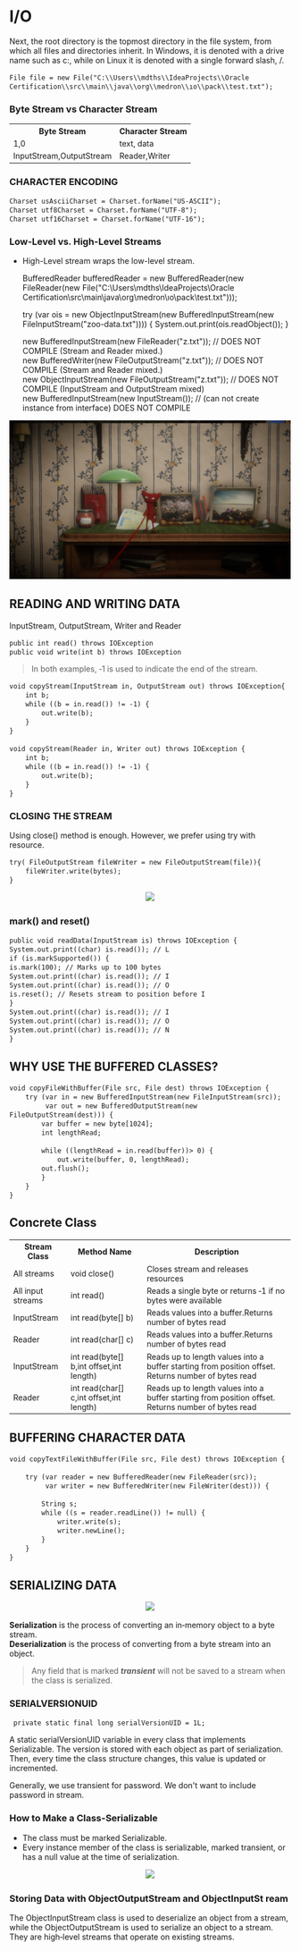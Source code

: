 # I/O
Next, the root directory is the topmost directory in the file
system, from which all files and directories inherit. In
Windows, it is denoted with a drive name such as c:\, while on
Linux it is denoted with a single forward slash, /.

    File file = new File("C:\\Users\\mdths\\IdeaProjects\\Oracle Certification\\src\\main\\java\\org\\medron\\ıo\\pack\\test.txt");

### Byte Stream vs Character Stream
<div align="center">
    <table>
        <th>Byte Stream</th>
        <th>Character Stream</th>
        <tr>
            <td>1,0</td>
            <td>text, data</td>    
        </tr>
        <tr>
            <td>InputStream,OutputStream</td>
            <td>Reader,Writer</td>    
        </tr>
    </table>
</div>

### CHARACTER ENCODING

    Charset usAsciiCharset = Charset.forName("US-ASCII");
    Charset utf8Charset = Charset.forName("UTF-8");
    Charset utf16Charset = Charset.forName("UTF-16");

### Low-Level vs. High-Level Streams

* High-Level stream wraps the low-level stream.


    BufferedReader bufferedReader = new BufferedReader(new FileReader(new File("C:\\Users\\mdths\\IdeaProjects\\Oracle Certification\\src\\main\\java\\org\\medron\\ıo\\pack\\test.txt")));


    try (var ois = new ObjectInputStream(new BufferedInputStream(new FileInputStream("zoo-data.txt")))) {
        System.out.print(ois.readObject());
    }

    new BufferedInputStream(new FileReader("z.txt")); // DOES NOT COMPILE (Stream and Reader mixed.) \
    new BufferedWriter(new FileOutputStream("z.txt")); // DOES NOT COMPILE (Stream and Reader mixed.)\
    new ObjectInputStream(new FileOutputStream("z.txt")); // DOES NOT COMPILE (InputStream and OutputStream mixed) \
    new BufferedInputStream(new InputStream()); // (can not create instance from interface) DOES NOT COMPILE


<div align="center">
<img src="img.png">
</div>

## READING AND WRITING DATA

InputStream, OutputStream, Writer and Reader

    public int read() throws IOException
    public void write(int b) throws IOException

> In both examples, ‐1 is used to indicate the end of the stream.

    void copyStream(InputStream in, OutputStream out) throws IOException{
        int b;
        while ((b = in.read()) != -1) {
            out.write(b);
        }
    }

    void copyStream(Reader in, Writer out) throws IOException {
        int b;
        while ((b = in.read()) != -1) {
            out.write(b);
        }
    }

### CLOSING THE STREAM
Using close() method is enough. However, we prefer using try with resource.

    try( FileOutputStream fileWriter = new FileOutputStream(file)){
        fileWriter.write(bytes);
    }
    
<div align="center">
<img src="img_1.png">
</div>
    

### mark() and reset()

    public void readData(InputStream is) throws IOException {
    System.out.print((char) is.read()); // L
    if (is.markSupported()) {
    is.mark(100); // Marks up to 100 bytes
    System.out.print((char) is.read()); // I
    System.out.print((char) is.read()); // O
    is.reset(); // Resets stream to position before I
    }
    System.out.print((char) is.read()); // I
    System.out.print((char) is.read()); // O
    System.out.print((char) is.read()); // N
    }

## WHY USE THE BUFFERED CLASSES?

    void copyFileWithBuffer(File src, File dest) throws IOException {
        try (var in = new BufferedInputStream(new FileInputStream(src));
             var out = new BufferedOutputStream(new FileOutputStream(dest))) {
            var buffer = new byte[1024];
            int lengthRead;

            while ((lengthRead = in.read(buffer))> 0) {
                out.write(buffer, 0, lengthRead);
            out.flush();
            }
        }
    }

## Concrete Class

<div align="center">
    <table>
        <th>Stream Class</th>
        <th>Method Name</th>
        <th>Description</th>
        <tr>
            <td>All streams</td>
            <td>void close()</td>
            <td>Closes stream and releases resources</td> 
        </tr>
        <tr>
            <td>All input streams</td>
            <td>int read()</td>
            <td>Reads a single byte or returns ‐1 if no bytes were available</td> 
        </tr>
        <tr>
            <td>InputStream</td>
            <td>int read(byte[] b)</td>
            <td>Reads values into a buffer.Returns number of bytes read</td> 
        </tr>
        <tr>
            <td>Reader</td>
            <td>int read(char[] c)</td>
            <td>Reads values into a buffer.Returns number of bytes read</td> 
        </tr>
        <tr>
            <td>InputStream</td>
            <td>int read(byte[] b,int offset,int length)</td>
            <td>Reads up to length values into a buffer starting from position offset. Returns number of bytes read </td> 
        </tr>
        <tr>
            <td>Reader</td>
            <td>int read(char[] c,int offset,int length)</td>
            <td>Reads up to length values into a buffer starting from position offset. Returns number of bytes read </td> 
        </tr>
    </table>
</div>


## BUFFERING CHARACTER DATA

    void copyTextFileWithBuffer(File src, File dest) throws IOException {

        try (var reader = new BufferedReader(new FileReader(src));
             var writer = new BufferedWriter(new FileWriter(dest))) {

            String s;
            while ((s = reader.readLine()) != null) {
                writer.write(s);
                writer.newLine();
            }
        }
    }

## SERIALIZING DATA

<div align="center">
<img src="img_3.png">
</div>

**Serialization** is the process of converting an in‐memory object to a byte stream.\
**Deserialization** is the process of converting from a byte stream into an object.

> Any field that is marked **_transient_** will not be saved to a stream when the class is serialized.

### SERIALVERSIONUID

     private static final long serialVersionUID = 1L;

A static serialVersionUID variable in every class that implements Serializable. The version is stored with each object as part of serialization.
Then, every time the class structure changes, this value is updated or incremented.


Generally, we use transient for password. We don't want to include password in stream.

### How to Make a Class-Serializable
* The class must be marked Serializable.
* Every instance member of the class is serializable, marked
transient, or has a null value at the time of serialization.

<div align="center">
<img src="img_4.png">
</div>

### Storing Data with ObjectOutputStream and ObjectInputSt    ream
The ObjectInputStream class is used to deserialize an object
from a stream, while the ObjectOutputStream is used to serialize
an object to a stream. They are high‐level streams that operate
on existing streams.